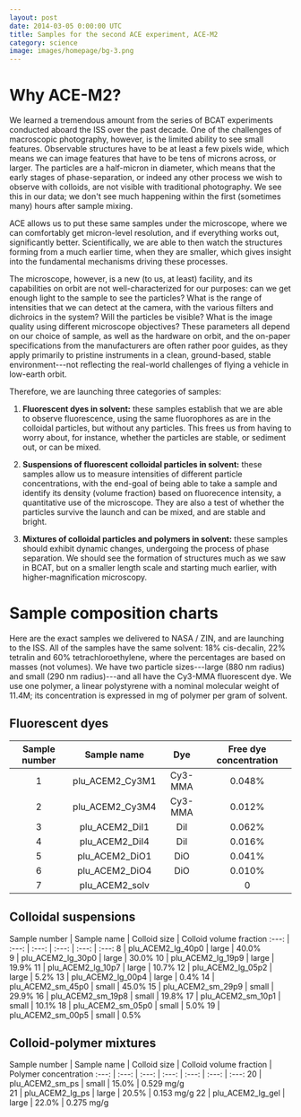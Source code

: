 ```yaml
---
layout: post
date: 2014-03-05 0:00:00 UTC
title: Samples for the second ACE experiment, ACE-M2
category: science
image: images/homepage/bg-3.png
---
```


# Why ACE-M2?

We learned a tremendous amount from the series of BCAT experiments conducted aboard the ISS over the past decade. One of the challenges of macroscopic photography, however, is the limited ability to see small features. Observable structures have to be at least a few pixels wide, which means we can image features that have to be tens of microns across, or larger. The particles are a half-micron in diameter, which means that the early stages of phase-separation, or indeed any other process we wish to observe with colloids, are not visible with traditional photography. We see this in our data; we don't see much happening within the first (sometimes many) hours after sample mixing.

ACE allows us to put these same samples under the microscope, where we can comfortably get micron-level resolution, and if everything works out, significantly better. Scientifically, we are able to then watch the structures forming from a much earlier time, when they are smaller, which gives insight into the fundamental mechanisms driving these processes. 

The microscope, however, is a new (to us, at least) facility, and its capabilities on orbit are not well-characterized for our purposes: can we get enough light to the sample to see the particles? What is the range of intensities that we can detect at the camera, with the various filters and dichroics in the system? Will the particles be visible? What is the image quality using different microscope objectives? These parameters all depend on our choice of sample, as well as the hardware on orbit, and the on-paper specifications from the manufacturers are often rather poor guides, as they apply primarily to pristine instruments in a clean, ground-based, stable environment---not reflecting the real-world challenges of flying a vehicle in low-earth orbit.

Therefore, we are launching three categories of samples:

1. **Fluorescent dyes in solvent:** these samples establish that we are able to observe fluorescence, using the same fluorophores as are in the colloidal particles, but without any particles. This frees us from having to worry about, for instance, whether the particles are stable, or sediment out, or can be mixed.

2. **Suspensions of fluorescent colloidal particles in solvent:** these samples allow us to measure intensities of different particle concentrations, with the end-goal of being able to take a sample and identify its density (volume fraction) based on fluorecence intensity, a quantitative use of the microscope. They are also a test of whether the particles survive the launch and can be mixed, and are stable and bright.

3. **Mixtures of colloidal particles and polymers in solvent:** these samples should exhibit dynamic changes, undergoing the process of phase separation. We should see the formation of structures much as we saw in BCAT, but on a smaller length scale and starting much earlier, with higher-magnification microscopy.

# Sample composition charts

Here are the exact samples we delivered to NASA / ZIN, and are launching to the ISS. All of the samples have the same solvent: 18% cis-decalin, 22% tetralin and 60% tetrachloroethylene, where the percentages are based on masses (not volumes). We have two particle sizes---large (880 nm radius) and small (290 nm radius)---and all have the Cy3-MMA fluorescent dye. We use one polymer, a linear polystyrene with a nominal molecular weight of 11.4M; its concentration is expressed in mg of polymer per gram of solvent.

## Fluorescent dyes

Sample number | Sample name | Dye | Free dye concentration | 
:---: | :---: | :---: | :---: 
1 | plu_ACEM2_Cy3M1 | Cy3-MMA | 0.048% 
2 | plu_ACEM2_Cy3M4 | Cy3-MMA | 0.012%
3 | plu_ACEM2_DiI1 | DiI | 0.062%
4 | plu_ACEM2_DiI4 | DiI | 0.016% 
5 | plu_ACEM2_DiO1 | DiO | 0.041%
6 | plu_ACEM2_DiO4 | DiO | 0.010%
7 | plu_ACEM2_solv |  | 0

## Colloidal suspensions

Sample number | Sample name | Colloid size | Colloid volume fraction 
:---: | :---: | :---: | :---: | :---: | :---:
8 | plu_ACEM2_lg_40p0 | large | 40.0%  
9 | plu_ACEM2_lg_30p0 | large | 30.0% 
10 | plu_ACEM2_lg_19p9 | large | 19.9% 
11 | plu_ACEM2_lg_10p7 | large | 10.7% 
12 | plu_ACEM2_lg_05p2 | large | 5.2% 
13 | plu_ACEM2_lg_00p4 | large | 0.4% 
14 | plu_ACEM2_sm_45p0 | small | 45.0% 
15 | plu_ACEM2_sm_29p9 | small | 29.9% 
16 | plu_ACEM2_sm_19p8 | small | 19.8% 
17 | plu_ACEM2_sm_10p1 | small | 10.1% 
18 | plu_ACEM2_sm_05p0 | small | 5.0% 
19 | plu_ACEM2_sm_00p5 | small | 0.5% 

## Colloid-polymer mixtures

Sample number | Sample name |  Colloid size | Colloid volume fraction | Polymer concentration
:---: | :---: | :---: | :---: | :---: | :---: | :---:
20 | plu_ACEM2_sm_ps | small | 15.0% | 0.529 mg/g  
21 | plu_ACEM2_lg_ps | large | 20.5% | 0.153 mg/g
22 | plu_ACEM2_lg_gel | large | 22.0% | 0.275 mg/g

